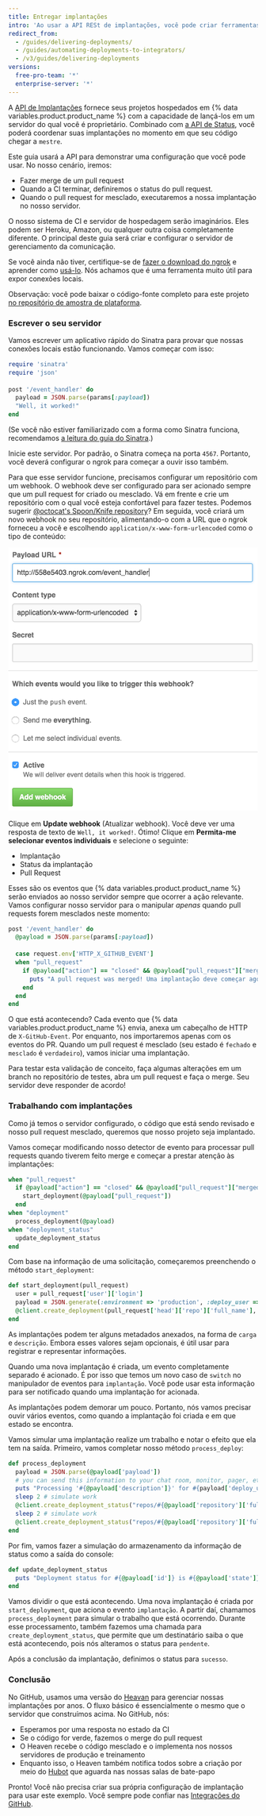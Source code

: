 ```yaml
---
title: Entregar implantações
intro: 'Ao usar a API RESt de implantações, você pode criar ferramentas personalizadas que interagem com seu servidor e um aplicativo de terceiros.'
redirect_from:
  - /guides/delivering-deployments/
  - /guides/automating-deployments-to-integrators/
  - /v3/guides/delivering-deployments
versions:
  free-pro-team: '*'
  enterprise-server: '*'
---
```




A [API de Implantações][deploy API] fornece seus projetos hospedados em {% data variables.product.product_name %} com a capacidade de lançá-los em um servidor do qual você é proprietário. Combinado com [a API de Status][status API], você poderá coordenar suas implantações no momento em que seu código chegar a `mestre`.

Este guia usará a API para demonstrar uma configuração que você pode usar. No nosso cenário, iremos:

* Fazer merge de um pull request
* Quando a CI terminar, definiremos o status do pull request.
* Quando o pull request for mesclado, executaremos a nossa implantação no nosso servidor.

O nosso sistema de CI e servidor de hospedagem serão imaginários. Eles podem ser Heroku, Amazon, ou qualquer outra coisa completamente diferente. O principal deste guia será criar e configurar o servidor de gerenciamento da comunicação.

Se você ainda não tiver, certifique-se de [fazer o download do ngrok][ngrok] e aprender como [usá-lo][using ngrok]. Nós achamos que é uma ferramenta muito útil para expor conexões locais.

Observação: você pode baixar o código-fonte completo para este projeto [no repositório de amostra de plataforma][platform samples].

### Escrever o seu servidor

Vamos escrever um aplicativo rápido do Sinatra para provar que nossas conexões locais estão funcionando. Vamos começar com isso:

``` ruby
require 'sinatra'
require 'json'

post '/event_handler' do
  payload = JSON.parse(params[:payload])
  "Well, it worked!"
end
```

(Se você não estiver familiarizado com a forma como Sinatra funciona, recomendamos [a leitura do guia do Sinatra][Sinatra].)

Inicie este servidor. Por padrão, o Sinatra começa na porta `4567`. Portanto, você deverá configurar o ngrok para começar a ouvir isso também.

Para que esse servidor funcione, precisamos configurar um repositório com um webhook. O webhook deve ser configurado para ser acionado sempre que um pull request for criado ou mesclado. Vá em frente e crie um repositório com o qual você esteja confortável para fazer testes. Podemos sugerir [@octocat's Spoon/Knife repository](https://github.com/octocat/Spoon-Knife)? Em seguida, você criará um novo webhook no seu repositório, alimentando-o com a URL que o ngrok forneceu a você e escolhendo `application/x-www-form-urlencoded` como o tipo de conteúdo:

![Uma nova URL do ngrok](/assets/images/webhook_sample_url.png)

Clique em **Update webhook** (Atualizar webhook). Você deve ver uma resposta de texto de `Well, it worked!`. Ótimo! Clique em **Permita-me selecionar eventos individuais** e selecione o seguinte:

* Implantação
* Status da implantação
* Pull Request

Esses são os eventos que {% data variables.product.product_name %} serão enviados ao nosso servidor sempre que ocorrer a ação relevante. Vamos configurar nosso servidor para o manipular *apenas* quando pull requests forem mesclados neste momento:

``` ruby
post '/event_handler' do
  @payload = JSON.parse(params[:payload])

  case request.env['HTTP_X_GITHUB_EVENT']
  when "pull_request"
    if @payload["action"] == "closed" && @payload["pull_request"]["merged"]
      puts "A pull request was merged! Uma implantação deve começar agora..."
    end
  end
end
```

O que está acontecendo? Cada evento que {% data variables.product.product_name %} envia, anexa um cabeçalho de HTTP de `X-GitHub-Event`. Por enquanto, nos importaremos apenas com os eventos do PR. Quando um pull request é mesclado (seu estado é `fechado` e `mesclado` é `verdadeiro`), vamos iniciar uma implantação.

Para testar esta validação de conceito, faça algumas alterações em um branch no repositório de testes, abra um pull request e faça o merge. Seu servidor deve responder de acordo!

### Trabalhando com implantações

Como já temos o servidor configurado, o código que está sendo revisado e nosso pull request mesclado, queremos que nosso projeto seja implantado.

Vamos começar modificando nosso detector de evento para processar pull requests quando tiverem feito merge e começar a prestar atenção às implantações:

``` ruby
when "pull_request"
  if @payload["action"] == "closed" && @payload["pull_request"]["merged"]
    start_deployment(@payload["pull_request"])
  end
when "deployment"
  process_deployment(@payload)
when "deployment_status"
  update_deployment_status
end
```

Com base na informação de uma solicitação, começaremos preenchendo o método `start_deployment`:

``` ruby
def start_deployment(pull_request)
  user = pull_request['user']['login']
  payload = JSON.generate(:environment => 'production', :deploy_user => user)
  @client.create_deployment(pull_request['head']['repo']['full_name'], pull_request['head']['sha'], {:payload => payload, :description => "Deploying my sweet branch"})
end
```

As implantações podem ter alguns metadados anexados, na forma de `carga` e `descrição`. Embora esses valores sejam opcionais, é útil usar para registrar e representar informações.

Quando uma nova implantação é criada, um evento completamente separado é acionado. É por isso que temos um novo caso de `switch` no manipulador de eventos para `implantação`. Você pode usar esta informação para ser notificado quando uma implantação for acionada.

As implantações podem demorar um pouco. Portanto, nós vamos precisar ouvir vários eventos, como quando a implantação foi criada e em que estado se encontra.

Vamos simular uma implantação realize um trabalho e notar o efeito que ela tem na saída. Primeiro, vamos completar nosso método `process_deploy`:

``` ruby
def process_deployment
  payload = JSON.parse(@payload['payload'])
  # you can send this information to your chat room, monitor, pager, etc.
  puts "Processing '#{@payload['description']}' for #{payload['deploy_user']} to #{payload['environment']}"
  sleep 2 # simulate work
  @client.create_deployment_status("repos/#{@payload['repository']['full_name']}/deployments/#{@payload['id']}", 'pending')
  sleep 2 # simulate work
  @client.create_deployment_status("repos/#{@payload['repository']['full_name']}/deployments/#{@payload['id']}", 'success')
end
```

Por fim, vamos fazer a simulação do armazenamento da informação de status como a saída do console:

``` ruby
def update_deployment_status
  puts "Deployment status for #{@payload['id']} is #{@payload['state']}"
end
```

Vamos dividir o que está acontecendo. Uma nova implantação é criada por `start_deployment`, que aciona o evento `implantação`. A partir daí, chamamos `process_deployment` para simular o trabalho que está ocorrendo. Durante esse processamento, também fazemos uma chamada para `create_deployment_status`, que permite que um destinatário saiba o que está acontecendo, pois nós alteramos o status para `pendente`.

Após a conclusão da implantação, definimos o status para `sucesso`.

### Conclusão

No GitHub, usamos uma versão do [Heavan][heaven] para gerenciar nossas implantações por anos. O fluxo básico é essencialmente o mesmo que o servidor que construímos acima. No GitHub, nós:

* Esperamos por uma resposta no estado da CI
* Se o código for verde, fazemos o merge do pull request
* O Heaven recebe o código mesclado e o implementa nos nossos servidores de produção e treinamento
* Enquanto isso, o Heaven também notifica todos sobre a criação por meio do [Hubot][hubot] que aguarda nas nossas salas de bate-papo

Pronto! Você não precisa criar sua própria configuração de implantação para usar este exemplo. Você sempre pode confiar nas [Integrações do GitHub][integrations].

[deploy API]: /v3/repos/deployments/
[status API]: /guides/building-a-ci-server
[ngrok]: https://ngrok.com/
[using ngrok]: /webhooks/configuring/#using-ngrok
[platform samples]: https://github.com/github/platform-samples/tree/master/api/ruby/delivering-deployments
[Sinatra]: http://www.sinatrarb.com/
[heaven]: https://github.com/atmos/heaven
[hubot]: https://github.com/github/hubot
[integrations]: https://github.com/integrations
